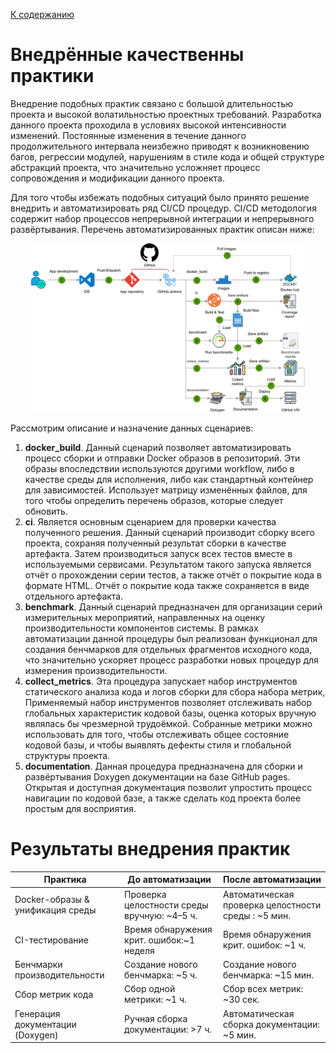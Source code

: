 [К содержанию](DocPage.md)

# Внедрённые качественны практики


Внедрение подобных практик связано с большой длительностью проекта и высокой волатильностью проектных требований.
Разработка данного проекта проходила в условиях высокой интенсивности изменений.
Постоянные изменения в течение данного продолжительного интервала неизбежно приводят к возникновению багов,
регрессии модулей, нарушениям в стиле кода и общей структуре абстракций проекта,
что значительно усложняет процесс сопровождения и модификации данного проекта.

Для того чтобы избежать подобных ситуаций было принято решение внедрить и автоматизировать ряд CI/CD процедур.
CI/CD методология содержит набор процессов непрерывной интеграции и непрерывного развёртывания.
Перечень автоматизированных практик описан ниже:

<div align="center">
<img src="images/ciSchemev2.png" height="270">
</div>

Рассмотрим описание и назначение данных сценариев:
1.	**docker_build**. Данный сценарий позволяет автоматизировать процесс сборки и отправки Docker образов в
репозиторий. Эти образы впоследствии используются другими workflow, либо в качестве среды для исполнения,
либо как стандартный контейнер для зависимостей. Использует матрицу изменённых файлов, для того чтобы определить
перечень образов, которые следует обновить.
2.	**сi**. Является основным сценарием для проверки качества полученного решения.
Данный сценарий производит сборку всего проекта, сохраняя полученный результат сборки в качестве артефакта.
Затем производиться запуск всех тестов вместе в используемыми сервисами.
Результатом такого запуска является отчёт о прохождении серии тестов, а также отчёт о покрытие кода в формате HTML.
Отчёт о покрытие кода также сохраняется в виде отдельного артефакта.
3.	**benchmark**. Данный сценарий предназначен для организации серий измерительных мероприятий,
направленных на оценку производительности компонентов системы. В рамках автоматизации данной
процедуры был реализован функционал для создания бенчмарков для отдельных фрагментов исходного кода,
что значительно ускоряет процесс разработки новых процедур для измерения производительности.
4.	**collect_metrics**. Эта процедура запускает набор инструментов статического анализа кода и логов
сборки для сбора набора метрик, Применяемый набор инструментов позволяет отслеживать набор глобальных 
характеристик кодовой базы, оценка которых вручную являлась бы чрезмерной трудоёмкой.
Собранные метрики можно использовать для того, чтобы отслеживать общее состояние кодовой базы,
и чтобы выявлять дефекты стиля и глобальной структуры проекта.
5.	**documentation**. Данная процедура предназначена для сборки и развёртывания Doxygen
документации на базе GitHub pages. Открытая и доступная документация позволит упростить
процесс навигации по кодовой базе, а также сделать код проекта более простым для восприятия.



# Результаты внедрения практик

| Практика                         | До автоматизации                            | После автоматизации                                 |
| -------------------------------- | ------------------------------------------- | --------------------------------------------------- |
| Docker-образы & унификация среды | Проверка целостности среды вручную: ~4–5 ч. | Автоматическая проверка целостности среды : ~5 мин. |
| CI-тестирование                  | Время обнаружения крит.  ошибок:~1 неделя   | Время обнаружения крит.  ошибок: ~1 ч.              |
| Бенчмарки производительности     | Создание нового бенчмарка: ~5 ч.            | Создание нового бенчмарка: ~15 мин.                 |
| Сбор метрик кода                 | Сбор одной метрики: ~1 ч.                   | Сбор всех метрик: ~30 сек.                          |
| Генерация документации (Doxygen) | Ручная сборка документации: >7 ч.           | Автоматическая сборка документации: ~5 мин.         |
